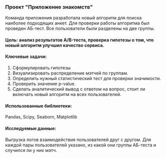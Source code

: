 ### Проект "Приложение знакомств"
Команда приложения разработала новый алгоритм для поиска наиболее подходящих анкет. Для проверки работы алгоритма был проведен АБ-тест. Все пользователи были разделены на две группы. 
#### Цель: анализ результатов A/B-теста, проверка гипотезы о том, что новый алгоритм улучшил качество сервиса.
#### Ключевые задачи:
1. Сформулировать гипотезы
2. Визуализировать распределение мэтчей по группам.
3. Определить нужный статистический тест для проверки значимости.
4. Проверить значение p-value.
5. Сделать аналитический вывод с ответом на вопрос, стоит ли включать новый алгоритм на всех пользователей.
#### Использованные библиотеки:
Pandas, Scipy, Seaborn, Matplotlib
#### Исследуемые данные:
Выгрузка логов взаимодействия пользователей друг с другом. Для каждой пары пользователей указано, из какой они группы АБ-теста и случился ли у них мэтч.
